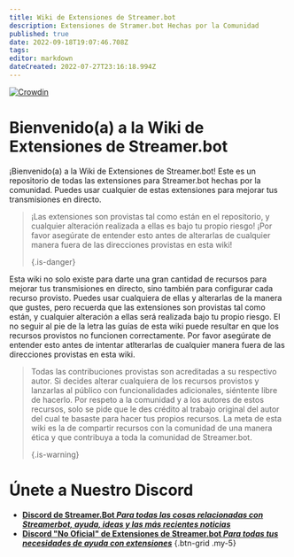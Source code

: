 ```yaml
---
title: Wiki de Extensiones de Streamer.bot
description: Extensiones de Stramer.bot Hechas por la Comunidad
published: true
date: 2022-09-18T19:07:46.708Z
tags: 
editor: markdown
dateCreated: 2022-07-27T23:16:18.994Z
---
```


[![Crowdin](https://badges.crowdin.net/streamer-bot-extensions-wiki/localized.svg)](https://translate.botextensions.dev/project/streamer-bot-extensions-wiki)
# Bienvenido(a) a la Wiki de Extensiones de Streamer.bot

¡Bienvenido(a) a la Wiki de Extensiones de Streamer.bot! Este es un repositorio de todas las extensiones para Streamer.bot hechas por la comunidad. Puedes usar cualquier de estas extensiones para mejorar tus transmisiones en directo.
> ¡Las extensiones son provistas tal como están en el repositorio, y cualquier alteración realizada a ellas es bajo tu propio riesgo! ¡Por favor asegúrate de entender esto antes de alterarlas de cualquier manera fuera de las direcciones provistas en esta wiki! 
> 
> {.is-danger}

Esta wiki no solo existe para darte una gran cantidad de recursos para mejorar tus transmisiones en directo, sino también para configurar cada recurso provisto. Puedes usar cualquiera de ellas y alterarlas de la manera que gustes, pero recuerda que las extensiones son provistas tal como están, y cualquier alteración a ellas será realizada bajo tu propio riesgo. El no seguir al pie de la letra las guías de esta wiki puede resultar en que los recursos provistos no funcionen correctamente. Por favor asegúrate de entender esto antes de intentar atlterarlas de cualquier manera fuera de las direcciones provistas en esta wiki.
> Todas las contribuciones provistas son acreditadas a su respectivo autor. Si decides alterar cualquiera de los recursos provistos y lanzarlas al público con funcionalidades adicionales, siéntente libre de hacerlo. Por respeto a la comunidad y a los autores de estos recursos, solo se pide que le des crédito al trabajo original del autor del cual te basaste para hacer tus propios recursos. La meta de esta wiki es la de compartir recursos con la comunidad de una manera ética y que contribuya a toda la comunidad de Streamer.bot. 
> 
> {.is-warning}

# Únete a Nuestro Discord

- [<i class="mdi mdi-discord text--discord"></i>**Discord de Streamer.Bot *Para todas las cosas relacionadas con Streamerbot, ayuda, ideas y las más recientes noticias***](https://discord.gg/6jBaYeatnZ)
- [<i class="mdi mdi-discord text--discord"></i>**Discord "No Oficial" de Extensiones de Streamer.bot *Para todas tus necesidades de ayuda con extensiones***](https://discord.gg/a9ttKtkUZ7)
{.btn-grid .my-5}


